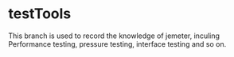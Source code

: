 # testTools

This branch is used to record the knowledge of jemeter, inculing Performance testing, pressure testing, interface testing and so on.
